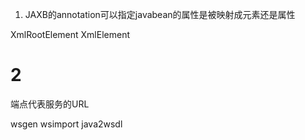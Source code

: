1. JAXB的annotation可以指定javabean的属性是被映射成元素还是属性

XmlRootElement
XmlElement

# 2 #
端点代表服务的URL

wsgen
wsimport
java2wsdl
